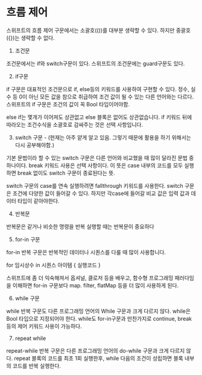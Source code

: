 # 흐름 제어

스위프트의 흐름 제어 구문에서는 소괄호(())를 대부분 생략할 수 있다.
하지만 중괄호({})는 생략할 수 없다.

1. 조건문

조건문에서는 if와 switch구문이 있다. 
스위프트의 조건문에는 guard구문도 있다.


2. if구문

if 구문은 대표적인 조건문으로 if, else등의 키워드를 사용하여 구현할 수 있다.
정수, 실수 등 0이 아닌 모든 값을 참으로 취급하여 조건 값이 될 수 있는 다른 언어와는 다르다.
스위프트의 if 구문은 조건의 값이 꼭 Bool 타입이어야함.

else if는 몇개가 이어져도 상관없고 else 블록은 없어도 상관없습니다.
if 키워드 뒤에 따라오는 조건수식을 소괄호로 감싸주는 것은 선택 사항입니다. 

3. switch 구문 - (현재는 아주 얕게 알고 있음. 그렇기 때문에 활용을 하기 위해서는 다시 공부해야함.)

기본 문법이라 할 수 있는 switch 구문은 다른 언어와 비교했을 때 많이 달라진 문법 중 하나이다.
break 키워드 사용은 선택 사항이다. 이 뜻은 case 내부의 코드를 모두 실행하면 break 없이도 switch 구문이 종료된다는 뜻.

switch 구문의 case를 연속 실행하려면 fallthrough 키워드를 사용한다.
switch 구문은 조건에 다양한 값이 들어갈 수 있다.
하지만 각case에 들어갈 비교 값은 입력 값과 데이터 타입이 같아야한다.

4. 반복문

반복문은 같거나 비슷한 명령을 반복 실행할 때는 반복문이 중요하다

5. for-in 구문

for-in 반복 구문은 반복적인 데이터나 시퀀스를 다룰 때 많이 사용합니다.

for 임시상수 in 시퀀스 아이템 {
    실행코드
}

스위프트에 좀 더 익숙해져서 옵셔널, 클로저 등을 배우고, 함수형 프로그래밍 패러다임을 이해하면 for-in 구문보다 map. filter, flatMap 등을 더 많이 사용하게 된다.

6. while 구문

while 반복 구문도 다른 프로그래밍 언어의 While 구문과 크게 다르지 않다.
while은 Bool 타입으로 지정되어야 한다.
while도 for-in구문과 만찬가지로 continue, break 등의 제어 키워드 사용이 가능하다.


7. repeat while

repeat-while 반복 구문은 다른 프로그래밍 언어의 do-while 구문과 크게 다르지 않다.
repeat 블록의 코드를 최초 1회 실행한후, while 다음의 조건이 성립하면 블록 내부의 코드를 반복 실행한다.


